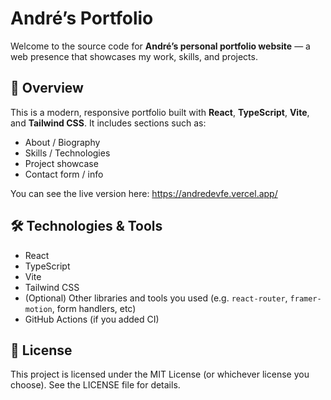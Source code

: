# André’s Portfolio

Welcome to the source code for **André’s personal portfolio website** — a web presence that showcases my work, skills, and projects.

## 🚀 Overview

This is a modern, responsive portfolio built with **React**, **TypeScript**, **Vite**, and **Tailwind CSS**. It includes sections such as:

- About / Biography  
- Skills / Technologies  
- Project showcase  
- Contact form / info  

You can see the live version here: https://andredevfe.vercel.app/

## 🛠️ Technologies & Tools

- React  
- TypeScript  
- Vite  
- Tailwind CSS  
- (Optional) Other libraries and tools you used (e.g. `react-router`, `framer-motion`, form handlers, etc)  
- GitHub Actions (if you added CI)  

## 📄 License

This project is licensed under the MIT License (or whichever license you choose). See the LICENSE file for details.
